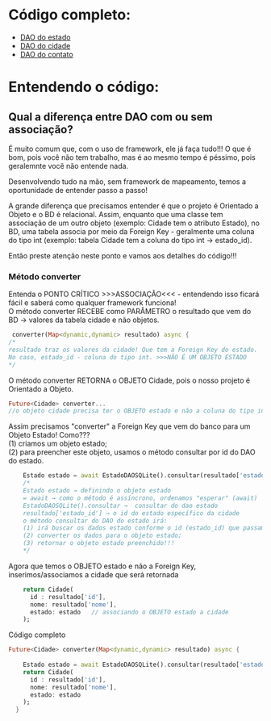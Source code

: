 # Código completo:
- [DAO do estado](estado_dao_sqlite.dart)<br>
- [DAO do cidade](cidade_dao_sqlite.dart)<br>
- [DAO do contato](contato_dao_sqlite.dart)<br>

# Entendendo o código:
## Qual a diferença entre DAO com ou sem associação?
<p>É muito comum que, com o uso de framework, ele já faça tudo!!! O que é bom, pois você não tem trabalho, mas é ao mesmo tempo é péssimo, pois geralemnte você não entende nada.</p>
<p>Desenvolvendo tudo na mão, sem framework de mapeamento, temos a oportunidade de entender passo a passo!</p>
<p>A grande diferença que precisamos entender é que o projeto é Orientado a Objeto e o BD é relacional. Assim, enquanto que uma classe tem associação de um outro objeto (exemplo: Cidade tem o atributo Estado), no BD, uma tabela associa por meio da Foreign Key - geralmente uma coluna do tipo int (exemplo: tabela Cidade tem a coluna do tipo int → estado_id).</p>
Então preste atenção neste ponto e vamos aos detalhes do código!!!

### Método converter
Entenda o PONTO CRÍTICO >>>ASSOCIAÇÃO<<< - entendendo isso ficará fácil e saberá como qualquer framework funciona!<br>
O método converter RECEBE como PARÂMETRO o resultado que vem do BD → valores da tabela cidade e não objetos.<br>
```dart
 converter(Map<dynamic,dynamic> resultado) async {
/*
resultado traz os valores da cidade! Que tem a Foreign Key do estado. 
No caso, estado_id - coluna do tipo int. >>>NÃO É UM OBJETO ESTADO
*/
```

O método converter RETORNA o OBJETO Cidade, pois o nosso projeto é Orientado a Objeto.<br>
```dart
Future<Cidade> converter...
//o objeto cidade precisa ter o OBJETO estado e não a coluna do tipo int.
```
Assim precisamos "converter" a Foreign Key que vem do banco para um Objeto Estado! Como???<br>
(1) criamos um objeto estado;<br>
(2) para preencher este objeto, usamos o método consultar por id do DAO do estado.<br>
```dart
    Estado estado = await EstadoDAOSQLite().consultar(resultado['estado_id']);
    /*
    Estado estado → definindo o objeto estado
    = await → como o método é assíncrono, ordenamos "esperar" (await)
    EstadoDAOSQLite().consultar →  consultar do dao estado
    resultado['estado_id'] → o id do estado específico da cidade
    o método consultar do DAO do estado irá:
    (1) irá buscar os dados estado conforme o id (estado_id) que passamos;
    (2) converter os dados para o objeto estado;
    (3) retornar o objeto estado preenchido!!!
    */
```
Agora que temos o OBJETO estado e não a Foreign Key, inserimos/associamos a cidade que será retornada
```dart
    return Cidade(
      id : resultado['id'],
      nome: resultado['nome'],
      estado: estado   // associando o OBJETO estado a cidade
    );
```
Código completo
```dart
Future<Cidade> converter(Map<dynamic,dynamic> resultado) async {
    
    Estado estado = await EstadoDAOSQLite().consultar(resultado['estado_id']);
    return Cidade(
      id : resultado['id'],
      nome: resultado['nome'],
      estado: estado
    );
  }
```
